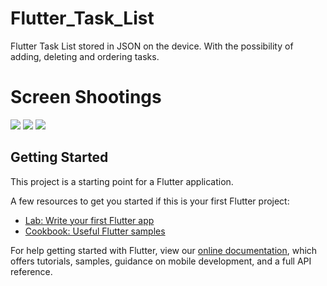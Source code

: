 # Flutter_Task_List


Flutter Task List stored in JSON on the device. With the possibility of adding, deleting and ordering tasks.

# Screen Shootings
<img src="https://uploaddeimagens.com.br/images/002/705/083/full/1.jpg">
<img src="https://uploaddeimagens.com.br/images/002/705/084/full/2.jpg">
<img src="https://uploaddeimagens.com.br/images/002/705/086/full/3.jpg">

## Getting Started

This project is a starting point for a Flutter application.

A few resources to get you started if this is your first Flutter project:

- [Lab: Write your first Flutter app](https://flutter.dev/docs/get-started/codelab)
- [Cookbook: Useful Flutter samples](https://flutter.dev/docs/cookbook)

For help getting started with Flutter, view our
[online documentation](https://flutter.dev/docs), which offers tutorials,
samples, guidance on mobile development, and a full API reference.
